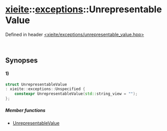 # [xieite](../../xieite.md)\:\:[exceptions](../../exceptions.md)\:\:UnrepresentableValue
Defined in header [<xieite/exceptions/unrepresentable_value.hpp>](../../../include/xieite/exceptions/unrepresentable_value.hpp)

&nbsp;

## Synopses
#### 1)
```cpp
struct UnrepresentableValue
: xieite::exceptions::Unspecified {
    constexpr UnrepresentableValue(std::string_view = "");
};
```
##### Member functions
- [UnrepresentableValue](./structures/unrepresentable_value/1/operators/constructor.md)
